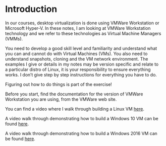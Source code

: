 # Introduction

In our courses, desktop virtualization is done using VMWare Workstation or Microsoft Hyper-V. In these notes, I am looking at VMWare Workstation technology and we refer to these technologies as Virtual Machine Managers (VMMs).

You need to develop a good skill level and familiarity and understand what you can and cannot do with Virtual Machines (VMs). You also need to understand snapshots, cloning and the VM network environment. The examples I give or details in my notes may be version specific and relate to a particular distro of Linux, it is your responsibility to ensure everything works. I don’t give step by step instructions for everything you have to do.

Figuring out how to do things is part of the exercise!

Before you start, find the documentation for the version of VMWare Workstation you are using, from the VMWare web site.

You can find a video where I walk through building a Linux VM [here](https://media.heanet.ie/page/e55bbad931f17c5b69199fb57fc01b70).

A video walk through demonstrating how to build a Windows 10 VM can be found [here](https://media.heanet.ie/page/54bdd73ae51987aa48900895650081ae).

A video walk through demonstrating how to build a Windows 2016 VM can be found [here](https://media.heanet.ie/page/23b07ab94e040ce811edea32712cab8d).
